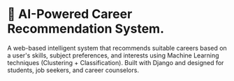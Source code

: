 # 🧠 AI-Powered Career Recommendation System. 
A web-based intelligent system that recommends suitable careers based on a user's skills, subject preferences, and interests using Machine Learning techniques (Clustering + Classification). Built with Django and designed for students, job seekers, and career counselors.
